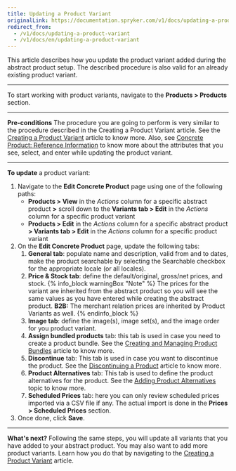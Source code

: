 ```yaml
---
title: Updating a Product Variant
originalLink: https://documentation.spryker.com/v1/docs/updating-a-product-variant
redirect_from:
  - /v1/docs/updating-a-product-variant
  - /v1/docs/en/updating-a-product-variant
---
```


This article describes how you update the product variant added during the abstract product setup.
The described procedure is also valid for an already existing product variant. 
***
To start working with product variants, navigate to the **Products > Products** section.
***
**Pre-conditions**
The procedure you are going to perform is very similar to the procedure described in the Creating a Product Variant article. See the [Creating a Product Variant](/docs/scos/dev/user-guides/201811.0/back-office-user-guide/products/products/concrete-products/creating-a-prod) article to know more. Also, see [Concrete Product: Reference Information](/docs/scos/dev/user-guides/201811.0/back-office-user-guide/products/products/references/concrete-produc) to know more about the attributes that you see, select, and enter while updating the product variant.
***
**To update** a product variant:
1. Navigate to the **Edit Concrete Product** page using one of the following paths:
   * **Products > View** in the _Actions_ column for a specific abstract product **>** scroll down to the **Variants tab > Edit** in the _Actions_ column for a specific product variant
    * **Products > Edit** in the _Actions_ column for a specific abstract product **> Variants tab > Edit** in the _Actions_ column for a specific product variant
2. On the **Edit Concrete Product** page, update the following tabs: 
    1. **General tab**: populate name and description, valid from and to dates, make the product searchable by selecting the Searchable checkbox for the appropriate locale (or all locales).
    2. **Price & Stock tab**: define the default/original, gross/net prices, and stock.
    {% info_block warningBox "Note" %}
The prices for the variant are inherited from the abstract product so you will see the same values as you have entered while creating the abstract product. **B2B:** The merchant relation prices are inherited by Product Variants as well. 
{% endinfo_block %}
    3. **Image tab**: define the image(s), image set(s), and the image order for you product variant.
    4. **Assign bundled products** tab: this tab is used in case you need to create a product bundle. See the [Creating and Managing Product Bundles](/docs/scos/dev/user-guides/201811.0/back-office-user-guide/products/products/managing-products/creating-and-ma) article to know more.
    5. **Discontinue** tab: This tab is used in case you want to discontinue the product. See the [Discontinuing a Product](/docs/scos/dev/user-guides/201811.0/back-office-user-guide/products/products/managing-products/discontinuing-a) article to know more.
    6. **Product Alternatives** tab: This tab is used to define the product alternatives for the product. See the [Adding Product Alternatives](/docs/scos/dev/user-guides/201811.0/back-office-user-guide/products/products/managing-products/adding-product-) topic to know more.
    7. **Scheduled Prices** tab: here you can only review scheduled prices imported via a CSV file if any. The actual import is done in the **Prices > Scheduled Prices** section.
3. Once done, click **Save**.
***
**What's next?**
Following the same steps, you will update all variants that you have added to your abstract product.
You may also want to add more product variants. Learn how you do that by navigating to the [Creating a Product Variant](/docs/scos/dev/user-guides/201811.0/back-office-user-guide/products/products/concrete-products/creating-a-prod) article. 
